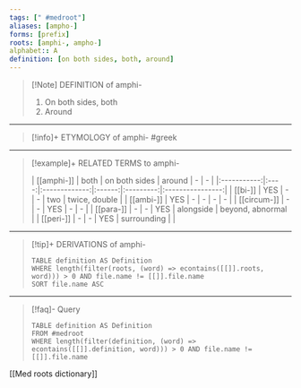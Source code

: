 ```yaml
---
tags: [" #medroot"]
aliases: [ampho-]
forms: [prefix]
roots: [amphi-, ampho-]
alphabet:: A
definition: [on both sides, both, around]
---
```

>[!Note] DEFINITION of amphi-
>1. On both sides, both
>2. Around
_____
>[!info]+ ETYMOLOGY of amphi-
>#greek
_____
>[!example]+ RELATED TERMS to amphi-
>
>| [[amphi-]]  | both | on both sides | around |     -     |        -         |
|:-----------:|:----:|:-------------:|:------:|:---------:|:----------------:|
|   [[bi-]]   | YES  |       -       |   -    |    two    |  twice, double   |
|  [[ambi-]]  | YES  |       -       |   -    |     -     |        -         |
| [[circum-]] |  -   |       -       |  YES   |     -     |        -         |
|  [[para-]]  |  -   |       -       |  YES   | alongside | beyond, abnormal |
|  [[peri-]]  |  -   |       -       |  YES   | surrounding          |                  |
_____
>[!tip]+ DERIVATIONS of amphi-
>```dataview
>TABLE definition AS Definition 
>WHERE length(filter(roots, (word) => econtains([[]].roots, word))) > 0 AND file.name != [[]].file.name
>SORT file.name ASC
>```
_____
>[!faq]- Query
>
>```dataview
>TABLE definition AS Definition
>FROM #medroot
>WHERE length(filter(definition, (word) => econtains([[]].definition, word))) > 0 AND file.name != [[]].file.name
>```

[[Med roots dictionary]]